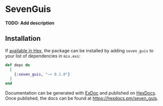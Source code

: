 # SevenGuis

**TODO: Add description**

## Installation

If [available in Hex](https://hex.pm/docs/publish), the package can be installed
by adding `seven_guis` to your list of dependencies in `mix.exs`:

```elixir
def deps do
  [
    {:seven_guis, "~> 0.1.0"}
  ]
end
```

Documentation can be generated with [ExDoc](https://github.com/elixir-lang/ex_doc)
and published on [HexDocs](https://hexdocs.pm). Once published, the docs can
be found at <https://hexdocs.pm/seven_guis>.

